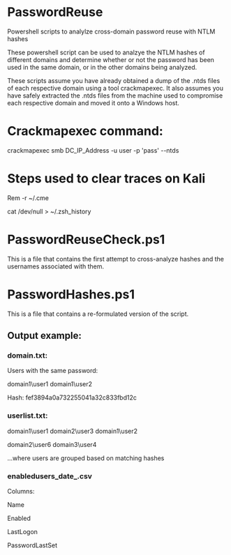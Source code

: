 # PasswordReuse
Powershell scripts to analylze cross-domain password reuse with NTLM hashes

These powershell script can be used to analzye the NTLM hashes of different domains and determine whether or not the password has been used in the same domain, or in the other domains being analyzed.

These scripts assume you have already obtained a dump of the .ntds files of each respective domain using a tool crackmapexec. It also assumes you have safely extracted the .ntds files from the machine used to compromise each respective domain and moved it onto a Windows host. 

# Crackmapexec command:

crackmapexec smb DC_IP_Address -u user -p 'pass' --ntds

# Steps used to clear traces on Kali 

Rem -r ~/.cme

cat /dev/null > ~/.zsh_history

# PasswordReuseCheck.ps1

This is a file that contains the first attempt to cross-analyze hashes and the usernames associated with them.

# PasswordHashes.ps1

This is a file that contains a re-formulated version of the script. 

## Output example:

### domain.txt:

Users with the same password:
  
  domain1\user1 domain1\user2

Hash: fef3894a0a732255041a32c833fbd12c

### userlist.txt:

domain1\user1
domain2\user3
domain1\user2

domain2\user6
domain3\user4

...where users are grouped based on matching hashes

### enabledusers_date_.csv

Columns:
  
  Name
  
  Enabled
  
  LastLogon
  
  PasswordLastSet



